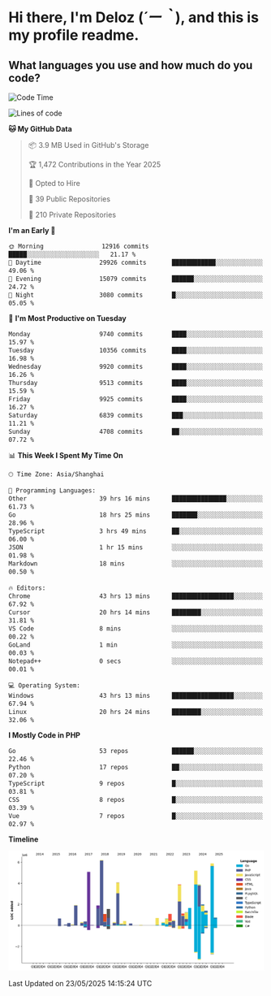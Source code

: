 # **Hi there, I'm Deloz (*´ー｀*), and this is my profile readme.**

## **What languages you use and how much do you code?**

<!--START_SECTION:waka-->
![Code Time](http://img.shields.io/badge/Code%20Time-6%2C450%20hrs%2049%20mins-blue)

![Lines of code](https://img.shields.io/badge/From%20Hello%20World%20I%27ve%20Written-54.5%20million%20lines%20of%20code-blue)

**🐱 My GitHub Data** 

> 📦 3.9 MB Used in GitHub's Storage 
 > 
> 🏆 1,472 Contributions in the Year 2025
 > 
> 💼 Opted to Hire
 > 
> 📜 39 Public Repositories 
 > 
> 🔑 210 Private Repositories 
 > 
**I'm an Early 🐤** 

```text
🌞 Morning                12916 commits       █████░░░░░░░░░░░░░░░░░░░░   21.17 % 
🌆 Daytime                29926 commits       ████████████░░░░░░░░░░░░░   49.06 % 
🌃 Evening                15079 commits       ██████░░░░░░░░░░░░░░░░░░░   24.72 % 
🌙 Night                  3080 commits        █░░░░░░░░░░░░░░░░░░░░░░░░   05.05 % 
```
📅 **I'm Most Productive on Tuesday** 

```text
Monday                   9740 commits        ████░░░░░░░░░░░░░░░░░░░░░   15.97 % 
Tuesday                  10356 commits       ████░░░░░░░░░░░░░░░░░░░░░   16.98 % 
Wednesday                9920 commits        ████░░░░░░░░░░░░░░░░░░░░░   16.26 % 
Thursday                 9513 commits        ████░░░░░░░░░░░░░░░░░░░░░   15.59 % 
Friday                   9925 commits        ████░░░░░░░░░░░░░░░░░░░░░   16.27 % 
Saturday                 6839 commits        ███░░░░░░░░░░░░░░░░░░░░░░   11.21 % 
Sunday                   4708 commits        ██░░░░░░░░░░░░░░░░░░░░░░░   07.72 % 
```


📊 **This Week I Spent My Time On** 

```text
🕑︎ Time Zone: Asia/Shanghai

💬 Programming Languages: 
Other                    39 hrs 16 mins      ███████████████░░░░░░░░░░   61.73 % 
Go                       18 hrs 25 mins      ███████░░░░░░░░░░░░░░░░░░   28.96 % 
TypeScript               3 hrs 49 mins       ██░░░░░░░░░░░░░░░░░░░░░░░   06.00 % 
JSON                     1 hr 15 mins        ░░░░░░░░░░░░░░░░░░░░░░░░░   01.98 % 
Markdown                 18 mins             ░░░░░░░░░░░░░░░░░░░░░░░░░   00.50 % 

🔥 Editors: 
Chrome                   43 hrs 13 mins      █████████████████░░░░░░░░   67.92 % 
Cursor                   20 hrs 14 mins      ████████░░░░░░░░░░░░░░░░░   31.81 % 
VS Code                  8 mins              ░░░░░░░░░░░░░░░░░░░░░░░░░   00.22 % 
GoLand                   1 min               ░░░░░░░░░░░░░░░░░░░░░░░░░   00.03 % 
Notepad++                0 secs              ░░░░░░░░░░░░░░░░░░░░░░░░░   00.01 % 

💻 Operating System: 
Windows                  43 hrs 13 mins      █████████████████░░░░░░░░   67.94 % 
Linux                    20 hrs 24 mins      ████████░░░░░░░░░░░░░░░░░   32.06 % 
```

**I Mostly Code in PHP** 

```text
Go                       53 repos            ██████░░░░░░░░░░░░░░░░░░░   22.46 % 
Python                   17 repos            ██░░░░░░░░░░░░░░░░░░░░░░░   07.20 % 
TypeScript               9 repos             █░░░░░░░░░░░░░░░░░░░░░░░░   03.81 % 
CSS                      8 repos             █░░░░░░░░░░░░░░░░░░░░░░░░   03.39 % 
Vue                      7 repos             █░░░░░░░░░░░░░░░░░░░░░░░░   02.97 % 
```



**Timeline**

![Lines of Code chart](https://raw.githubusercontent.com/deloz/deloz/main/assets/bar_graph.png)


 Last Updated on 23/05/2025 14:15:24 UTC
<!--END_SECTION:waka-->
